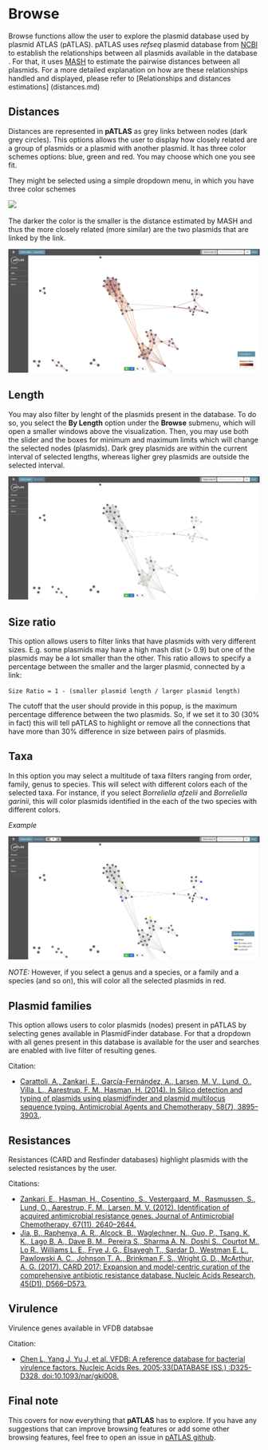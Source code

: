 # Browse

Browse functions allow the user to explore the plasmid database used by 
plasmid ATLAS (pATLAS). pATLAS uses _refseq_ plasmid database from [NCBI](ftp://ftp.ncbi.nlm.nih.gov/refseq/release/plasmid/)
to establish the relationships between all plasmids available in the database
. For that, it uses [MASH](http://mash.readthedocs.io/en/latest/) to estimate the pairwise distances between all
plasmids. For a more detailed explanation on how are these relationships 
handled and displayed, please refer to [Relationships and distances estimations]
(distances.md)

## Distances

Distances are represented in **pATLAS** as grey links between nodes (dark grey 
circles). This options allows the user to display how closely related are a 
group of plasmids or a plasmid with another plasmid. It has three color 
schemes options: blue, green and red. You may choose which one you see fit. 

They might be selected using a simple dropdown menu, in which you have
three color schemes

![](gitbook/images/distancedropdown.png)

The darker the color is the smaller is the distance estimated by MASH and thus 
the more closely related (more similar) are the two plasmids that are linked 
by the link.

![](gitbook/images/distance_result.png)

## Length

You may also filter by lenght of the plasmids present in the database. To do 
so, you select the **By Length** option under the **Browse** submenu, which 
will open a smaller windows above the visualization. Then, you may use both 
the slider and the boxes for minimum and maximum limits which will change the
 selected nodes (plasmids). Dark grey plasmids are within the current 
 interval of selected lengths, whereas ligher grey plasmids are outside the 
 selected interval.
 
 ![](gitbook/images/lenght_example.png)


## Size ratio

This option allows users to filter links that have plasmids with very different
sizes. E.g. some plasmids may have a high mash dist (> 0.9) but one of the
plasmids may be a lot smaller than the other. This ratio allows
to specify a percentage between the smaller and the larger plasmid,
connected by a link:

`Size Ratio = 1 - (smaller plasmid length / larger plasmid length)`

The cutoff that the user should provide in this popup, is the maximum
percentage difference between the two plasmids. So, if we set it
to 30 (30% in fact) this will tell pATLAS to highlight or remove all the connections that
have more than 30% difference in size between pairs of plasmids.

## Taxa

In this option you may select a multitude of taxa filters ranging from order,
 family, genus to species. This will select with different colors each of the
  selected taxa. For instance, if you select _Borreliella afzelii_ and
  _Borreliella garinii_, this will color plasmids identified in the each
  of the two species with different colors.

  _Example_

  ![](gitbook/images/taxa_sample.png)

  *NOTE:* However, if you select a genus and a species, or a family and a
  species
  (and so on), this will color all the selected plasmids in red.

## Plasmid families

This option allows users to color plasmids (nodes) present in pATLAS by
selecting genes available in PlasmidFinder database. For that a dropdown
with all genes present in this database is available for the user and
searches are enabled with live filter of resulting genes.

Citation:
* [Carattoli, A., Zankari, E., García-Fernández, A.,
Larsen, M. V., Lund, O., Villa, L., Aarestrup, F. M., Hasman, H.
(2014). In Silico detection and typing of plasmids using plasmidfinder and
plasmid multilocus sequence typing. Antimicrobial Agents and Chemotherapy,
58(7), 3895–3903.](https://doi.org/10.1128/AAC.02412-14).

## Resistances

Resistances (CARD and Resfinder databases) highlight plasmids with the selected resistances by the user.

Citations:
* [Zankari, E., Hasman, H., Cosentino, S., Vestergaard, M.,
Rasmussen, S., Lund, O., Aarestrup, F. M., Larsen, M. V. (2012).
Identification of acquired antimicrobial resistance genes. Journal of
Antimicrobial Chemotherapy, 67(11), 2640–2644.](https://doi.org/10.1093/jac/dks261)
* [Jia, B., Raphenya, A. R., Alcock, B., Waglechner, N., Guo, P.,
Tsang, K. K.,  Lago B. A., Dave B. M., Pereira S., Sharma A. N.,
Doshi S., Courtot M., Lo R., Williams L. E., Frye J. G., Elsayegh T.,
Sardar D., Westman E. L., Pawlowski A. C., Johnson T. A.,
Brinkman F. S., Wright G. D.,
 McArthur, A. G. (2017). CARD 2017: Expansion and
model-centric curation of the comprehensive antibiotic resistance
database. Nucleic Acids Research, 45(D1), D566–D573.](https://doi.org/10.1093/nar/gkw1004)

## Virulence

Virulence genes available in VFDB databsae

Citation:
* [Chen L, Yang J, Yu J, et al. VFDB: A reference database for
bacterial virulence factors. Nucleic Acids Res. 2005;33(DATABASE ISS.)
:D325-D328. doi:10.1093/nar/gki008.](https://academic.oup.com/nar/article/33/suppl_1/D325/2505203)

## Final note

This covers for now everything that **pATLAS** has to explore. If you have 
any suggestions that can improve browsing features or add some other browsing
 features, feel free to open an issue in [pATLAS github]().